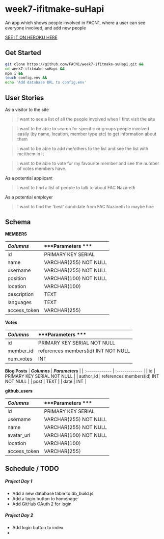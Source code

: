 # week7-ifitmake-suHapi
An app which shows people involved in FACN1, where a user can see everyone involved, and add new people

[SEE IT ON HEROKU HERE](#)

## Get Started
```bash
git clone https://github.com/FACN1/week7-ifitmake-suHapi.git &&
cd week7-ifitmake-suHapi &&
npm i &&
touch config.env &&
echo 'Add database URL to config.env'
```

## User Stories

As a visitor to the site

> I want to see a list of all the people involved when I first visit the site

> I want to be able to search for specific or groups people involved easily (by name, location, member type etc) to get information about them

> I want to be able to add me/others to the list and see the list with me/them in it

> I want to be able to vote for my favourite member and see the number of votes members have.

As a potential applicant

> I want to find a list of people to talk to about FAC Nazareth

As a potential employer

> I want to find the 'best' candidate from FAC Nazareth to maybe hire

## Schema
**MEMBERS**

| ***Columns***  | ***Parameters  ***   |
| :------------- | :------------------  |
|       id       |  PRIMARY KEY SERIAL  |
|      name      | VARCHAR(255) NOT NULL|
|    username    | VARCHAR(255) NOT NULL|
|    position    | VARCHAR(100) NOT NULL|
|    location    |     VARCHAR(100)     |
|   description  |         TEXT         |
|    languages   |         TEXT         |
|  access_token  |     VARCHAR(255)     |

**Votes**

| ***Columns***  |        ***Parameters  ***           |
| :------------- |           :-------------            |
|       id       |    PRIMARY KEY SERIAL NOT NULL      |
|    member_id   | references members(id) INT NOT NULL |
|    num_votes   |              INT                    |


<!-- New table -->
**Blog Posts**
| ***Columns***  |           ***Parameters***          |
| :------------- |           :-------------            |
|       id       |    PRIMARY KEY SERIAL NOT NULL      |
|    author_id   | references members(id) INT NOT NULL |
|      post      |                 TEXT                |
|      date      |                 INT                 |

**github_users**

| ***Columns***  | ***Parameters  ***   |
| :------------- | :------------------  |
|       id       |  PRIMARY KEY SERIAL  |
|    username    | VARCHAR(255) NOT NULL|
|      name      | VARCHAR(255) NOT NULL|
|   avatar_url   | VARCHAR(100) NOT NULL|
|    location    |     VARCHAR(100)     |
|  access_token  |     VARCHAR(255)     |


## Schedule / TODO
##### Project Day 1
- Add a new database table to db_build.js
- Add a login button to homepage
- Add GitHub OAuth 2 for login

##### Project Day 2
- Add login button to index
-
